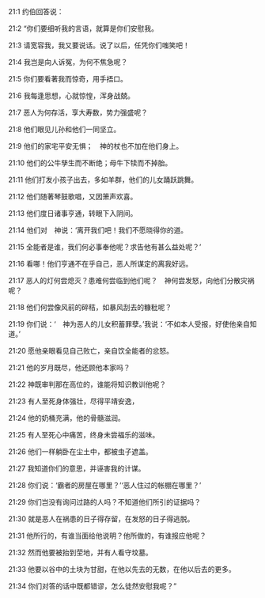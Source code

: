 <a id="1"></a>21:1  约伯回答说：  

<a id="2"></a>21:2  “你们要细听我的言语，就算是你们安慰我。  

<a id="3"></a>21:3  请宽容我，我又要说话。说了以后，任凭你们嗤笑吧！  

<a id="4"></a>21:4  我岂是向人诉冤，为何不焦急呢？  

<a id="5"></a>21:5  你们要看著我而惊奇，用手捂口。  

<a id="6"></a>21:6  我每逢思想，心就惊惶，浑身战兢。  

<a id="7"></a>21:7  恶人为何存活，享大寿数，势力强盛呢？  

<a id="8"></a>21:8  他们眼见儿孙和他们一同坚立。  

<a id="9"></a>21:9  他们的家宅平安无惧；　神的杖也不加在他们身上。  

<a id="10"></a>21:10  他们的公牛孳生而不断绝；母牛下犊而不掉胎。  

<a id="11"></a>21:11  他们打发小孩子出去，多如羊群，他们的儿女踊跃跳舞。  

<a id="12"></a>21:12  他们随著琴鼓歌唱，又因箫声欢喜。  

<a id="13"></a>21:13  他们度日诸事亨通，转眼下入阴间。  

<a id="14"></a>21:14  他们对　神说：‘离开我们吧！我们不愿晓得你的道。  

<a id="15"></a>21:15  全能者是谁，我们何必事奉他呢？求告他有甚么益处呢？’  

<a id="16"></a>21:16  看哪！他们亨通不在乎自己，恶人所谋定的离我好远。  

<a id="17"></a>21:17  恶人的灯何尝熄灭？患难何尝临到他们呢？　神何尝发怒，向他们分散灾祸呢？  

<a id="18"></a>21:18  他们何尝像风前的碎秸，如暴风刮去的糠秕呢？  

<a id="19"></a>21:19  你们说：‘　神为恶人的儿女积蓄罪孽。’我说：‘不如本人受报，好使他亲自知道。’  

<a id="20"></a>21:20  愿他亲眼看见自己败亡，亲自饮全能者的忿怒。  

<a id="21"></a>21:21  他的岁月既尽，他还顾他本家吗？  

<a id="22"></a>21:22  神既审判那在高位的，谁能将知识教训他呢？  

<a id="23"></a>21:23  有人至死身体强壮，尽得平靖安逸，  

<a id="24"></a>21:24  他的奶桶充满，他的骨髓滋润。  

<a id="25"></a>21:25  有人至死心中痛苦，终身未尝福乐的滋味。  

<a id="26"></a>21:26  他们一样躺卧在尘土中，都被虫子遮盖。  

<a id="27"></a>21:27  我知道你们的意思，并诬害我的计谋。  

<a id="28"></a>21:28  你们说：‘霸者的房屋在哪里？’‘恶人住过的帐棚在哪里？’  

<a id="29"></a>21:29  你们岂没有询问过路的人吗？不知道他们所引的证据吗？  

<a id="30"></a>21:30  就是恶人在祸患的日子得存留，在发怒的日子得逃脱。  

<a id="31"></a>21:31  他所行的，有谁当面给他说明？他所做的，有谁报应他呢？  

<a id="32"></a>21:32  然而他要被抬到茔地，并有人看守坟墓。  

<a id="33"></a>21:33  他要以谷中的土块为甘甜，在他以先去的无数，在他以后去的更多。  

<a id="34"></a>21:34  你们对答的话中既都错谬，怎么徒然安慰我呢？”  
